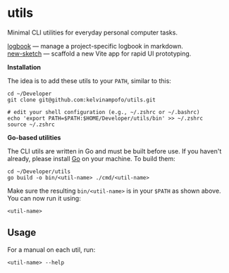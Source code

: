 # utils

Minimal CLI utilities for everyday personal computer tasks.

[logbook](cmd/logbook/main.go) — manage a project-specific logbook in markdown.
<br>
[new-sketch](cmd/new-sketch/main.go) — scaffold a new Vite app for rapid UI prototyping.

**Installation**

The idea is to add these utils to your `PATH`, similar to this:

```
cd ~/Developer
git clone git@github.com:kelvinampofo/utils.git

# edit your shell configuration (e.g., ~/.zshrc or ~/.bashrc)
echo 'export PATH=$PATH:$HOME/Developer/utils/bin' >> ~/.zshrc
source ~/.zshrc
```

**Go-based utilities**

The CLI utils are written in Go and must be built before use. If you haven't already, please install [Go](https://go.dev) on your machine. To build them:

```
cd ~/Developer/utils
go build -o bin/<util-name> ./cmd/<util-name>
```

Make sure the resulting `bin/<util-name>` is in your `$PATH` as shown above. You can now run it using:

```
<util-name>
```

## Usage

For a manual on each util, run:

```
<util-name> --help
```
